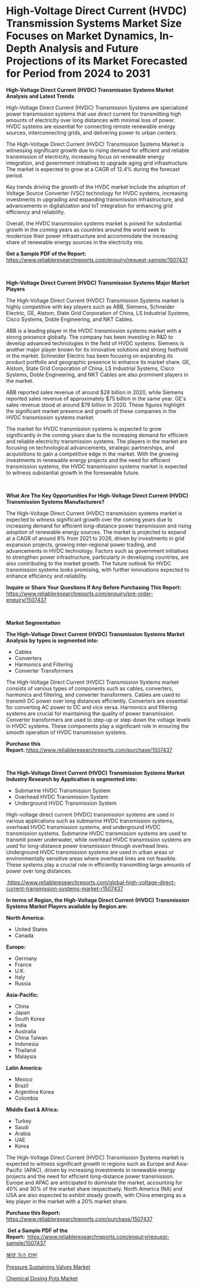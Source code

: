 <p><h1>High-Voltage Direct Current (HVDC) Transmission Systems Market Size Focuses on Market Dynamics, In-Depth Analysis and Future Projections of its Market Forecasted for Period from 2024 to 2031</h1></p><p><strong>High-Voltage Direct Current (HVDC) Transmission Systems Market Analysis and Latest Trends</strong></p>
<p><p>High-Voltage Direct Current (HVDC) Transmission Systems are specialized power transmission systems that use direct current for transmitting high amounts of electricity over long distances with minimal loss of power. HVDC systems are essential for connecting remote renewable energy sources, interconnecting grids, and delivering power to urban centers.</p><p>The High-Voltage Direct Current (HVDC) Transmission Systems Market is witnessing significant growth due to rising demand for efficient and reliable transmission of electricity, increasing focus on renewable energy integration, and government initiatives to upgrade aging grid infrastructure. The market is expected to grow at a CAGR of 12.4% during the forecast period.</p><p>Key trends driving the growth of the HVDC market include the adoption of Voltage Source Converter (VSC) technology for HVDC systems, increasing investments in upgrading and expanding transmission infrastructure, and advancements in digitalization and IoT integration for enhancing grid efficiency and reliability.</p><p>Overall, the HVDC transmission systems market is poised for substantial growth in the coming years as countries around the world seek to modernize their power infrastructure and accommodate the increasing share of renewable energy sources in the electricity mix.</p></p>
<p><strong>Get a Sample PDF of the Report:&nbsp;</strong> <a href="https://www.reliableresearchreports.com/enquiry/request-sample/1507437">https://www.reliableresearchreports.com/enquiry/request-sample/1507437</a></p>
<p>&nbsp;</p>
<p><strong>High-Voltage Direct Current (HVDC) Transmission Systems Major Market Players</strong></p>
<p><p>The High-Voltage Direct Current (HVDC) Transmission Systems market is highly competitive with key players such as ABB, Siemens, Schneider Electric, GE, Alstom, State Grid Corporation of China, LS Industrial Systems, Cisco Systems, Doble Engineering, and NKT Cables. </p><p>ABB is a leading player in the HVDC transmission systems market with a strong presence globally. The company has been investing in R&D to develop advanced technologies in the field of HVDC systems. Siemens is another major player known for its innovative solutions and strong foothold in the market. Schneider Electric has been focusing on expanding its product portfolio and geographic presence to enhance its market share. GE, Alstom, State Grid Corporation of China, LS Industrial Systems, Cisco Systems, Doble Engineering, and NKT Cables are also prominent players in the market.</p><p>ABB reported sales revenue of around $28 billion in 2020, while Siemens reported sales revenue of approximately $75 billion in the same year. GE's sales revenue stood at around $79 billion in 2020. These figures highlight the significant market presence and growth of these companies in the HVDC transmission systems market.</p><p>The market for HVDC transmission systems is expected to grow significantly in the coming years due to the increasing demand for efficient and reliable electricity transmission systems. The players in the market are focusing on technological advancements, strategic partnerships, and acquisitions to gain a competitive edge in the market. With the growing investments in renewable energy projects and the need for efficient transmission systems, the HVDC transmission systems market is expected to witness substantial growth in the foreseeable future.</p></p>
<p>&nbsp;</p>
<p><strong>What Are The Key Opportunities For High-Voltage Direct Current (HVDC) Transmission Systems Manufacturers?</strong></p>
<p><p>The High-Voltage Direct Current (HVDC) transmission systems market is expected to witness significant growth over the coming years due to increasing demand for efficient long-distance power transmission and rising adoption of renewable energy sources. The market is projected to expand at a CAGR of around 8% from 2021 to 2026, driven by investments in grid expansion projects, growing inter-regional power trading, and advancements in HVDC technology. Factors such as government initiatives to strengthen power infrastructure, particularly in developing countries, are also contributing to the market growth. The future outlook for HVDC transmission systems looks promising, with further innovations expected to enhance efficiency and reliability.</p></p>
<p><strong>Inquire or Share Your Questions If Any Before Purchasing This Report:</strong> <a href="https://www.reliableresearchreports.com/enquiry/pre-order-enquiry/1507437">https://www.reliableresearchreports.com/enquiry/pre-order-enquiry/1507437</a></p>
<p>&nbsp;</p>
<p><strong>Market Segmentation</strong></p>
<p><strong>The High-Voltage Direct Current (HVDC) Transmission Systems Market Analysis by types is segmented into:</strong></p>
<p><ul><li>Cables</li><li>Converters</li><li>Harmonics and Filtering</li><li>Converter Transformers</li></ul></p>
<p><p>The High-Voltage Direct Current (HVDC) Transmission Systems market consists of various types of components such as cables, converters, harmonics and filtering, and converter transformers. Cables are used to transmit DC power over long distances efficiently. Converters are essential for converting AC power to DC and vice versa. Harmonics and filtering systems are crucial for maintaining the quality of power transmission. Converter transformers are used to step-up or step-down the voltage levels in HVDC systems. These components play a significant role in ensuring the smooth operation of HVDC transmission systems.</p></p>
<p><strong>Purchase this Report:&nbsp;</strong><a href="https://www.reliableresearchreports.com/purchase/1507437">https://www.reliableresearchreports.com/purchase/1507437</a></p>
<p>&nbsp;</p>
<p><strong>The High-Voltage Direct Current (HVDC) Transmission Systems Market Industry Research by Application is segmented into:</strong></p>
<p><ul><li>Submarine HVDC Transmission System</li><li>Overhead HVDC Transmission System</li><li>Underground HVDC Transmission System</li></ul></p>
<p><p>High-voltage direct current (HVDC) transmission systems are used in various applications such as submarine HVDC transmission systems, overhead HVDC transmission systems, and underground HVDC transmission systems. Submarine HVDC transmission systems are used to transmit power underwater, while overhead HVDC transmission systems are used for long-distance power transmission through overhead lines. Underground HVDC transmission systems are used in urban areas or environmentally sensitive areas where overhead lines are not feasible. These systems play a crucial role in efficiently transmitting large amounts of power over long distances.</p></p>
<p><a href="https://www.reliableresearchreports.com/global-high-voltage-direct-current-transmission-systems-market-r1507437">&nbsp;https://www.reliableresearchreports.com/global-high-voltage-direct-current-transmission-systems-market-r1507437</a></p>
<p><strong>In terms of Region, the High-Voltage Direct Current (HVDC) Transmission Systems Market Players available by Region are:</strong></p>
<p>
    <p> <strong> North America: </strong>
        <ul>
            <li>United States</li>
            <li>Canada</li>
        </ul>
        </p> 
    <p> <strong> Europe: </strong>
        <ul>
            <li>Germany</li>
            <li>France</li>
            <li>U.K.</li>
            <li>Italy</li>
            <li>Russia</li>
        </ul>
        </p> 
    <p> <strong> Asia-Pacific: </strong>
        <ul>
            <li>China</li>
            <li>Japan</li>
            <li>South Korea</li>
            <li>India</li>
            <li>Australia</li>
            <li>China Taiwan</li>
            <li>Indonesia</li>
            <li>Thailand</li>
            <li>Malaysia</li>
        </ul>
        </p> 
    <p> <strong> Latin America: </strong>
        <ul>
            <li>Mexico</li>
            <li>Brazil</li>
            <li>Argentina Korea</li>
            <li>Colombia</li>
        </ul>
        </p> 
    <p> <strong> Middle East & Africa: </strong>
        <ul>
            <li>Turkey</li>
            <li>Saudi</li>
            <li>Arabia</li>
            <li>UAE</li>
            <li>Korea</li>
        </ul>
    </p>
    </p>
<p><p>The High-Voltage Direct Current (HVDC) Transmission Systems market is expected to witness significant growth in regions such as Europe and Asia-Pacific (APAC), driven by increasing investments in renewable energy projects and the need for efficient long-distance power transmission. Europe and APAC are anticipated to dominate the market, accounting for 40% and 30% of the market share respectively. North America (NA) and USA are also expected to exhibit steady growth, with China emerging as a key player in the market with a 20% market share.</p></p>
<p><strong>Purchase this Report: </strong><a href="https://www.reliableresearchreports.com/purchase/1507437">https://www.reliableresearchreports.com/purchase/1507437</a></p>
<p>&nbsp;<strong>Get a Sample PDF of the Report:&nbsp;&nbsp;</strong><a href="https://www.reliableresearchreports.com/enquiry/request-sample/1507437">https://www.reliableresearchreports.com/enquiry/request-sample/1507437</a></p>
<p><strong></strong></p>
<p><p><a href="https://github.com/brendon65677/Market-Research-Report-List-1/blob/main/609794636186.md">해양 가스 터빈</a></p><p><a href="https://view.publitas.com/reportprime-1/decoding-pressure-sustaining-valves-market-metrics-market-share-trends-and-growth-patterns/">Pressure Sustaining Valves Market</a></p><p><a href="https://view.publitas.com/reportprime-1/analyzing-chemical-dosing-pots-market-global-industry-perspective-and-forecast-2024-to-2031/">Chemical Dosing Pots Market</a></p></p>